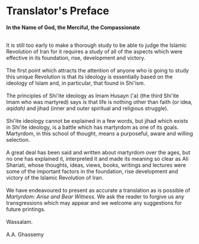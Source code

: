 Translator's Preface
====================

**In the Name of God, the Merciful, the Compassionate**

   
 It is still too early to make a thorough study to be able to judge the
Islamic Revolution of Iran for it requires a study of all of the aspects
which were effective in its foundation, rise, development and victory.  
    
 The first point which attracts the attention of anyone who is going to
study this unique Revolution is that its ideology is essentially based
on the ideology of Islam and, in particular, that found in Shi'ism.  
    
 The principles of Shi'ite ideology as Imam Husayn ('a) (the third
Shi'ite Imam who was martyred) says is that life is nothing other than
faith (or idea, *aqidah)* and jihad (inner and outer spiritual and
religious struggle).  
    
 Shi'ite ideology cannot be explained in a few words, but jihad which
exists in Shi'ite ideology, is a battle which has martyrdom as one of
its goals. Martyrdom, in this school of thought, means a purposeful,
aware and willing selection.  
    
 A great deal has been said and written about martyr­dom over the ages,
but no one has explained it, interpreted it and made its meaning so
clear as Ali Shariati, whose thoughts, ideas, views, books, writings and
lectures were some of the important factors in the foundation, rise
development and victory of the Islamic Revolution of Iran.  
    
 We have endeavoured to present as accurate a trans­lation as is
possible of *Martyrdom: Arise and Bear Witness.* We ask the reader to
forgive us any transgressions which may appear and we welcome any
suggestions for future printings.  
    
 Wassalam.  
    
 A.A. Ghassemy  
  


